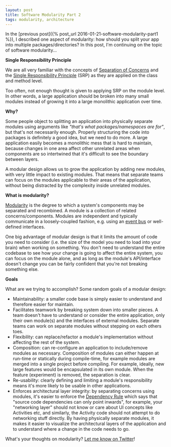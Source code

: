 ```yaml
---
layout: post
title: Software Modularity Part 2
tags: modularity, architecture
---
```


In the [previous post]({% post_url 2016-01-21-software-modularity-part1 %}), I described one aspect of modularity: how should you split your app into multiple packages/directories? In this post, I'm continuing on the topic of software modularity...

**Single Responsibility Principle**

We are all very familiar with the concepts of
[Separation of Concerns](http://c2.com/cgi/wiki?SeparationOfConcerns>) and the
[Single Responsibility Principle](http://blog.8thlight.com/uncle-bob/2014/05/08/SingleReponsibilityPrinciple.html>)
(SRP) as they are applied on the class and method level.

Too often, not enough thought is given to applying SRP on the module level. In other words,
a large application should be broken into many small modules instead of growing it into a
large monolithic application over time.

**Why?**

Some people object to splitting an application into physically separate modules using
arguments like *"that's what packages/namespaces are for"*, but that's not necessarily
enough. Properly structuring the code into packages is definitely a good idea, but we
need to do more. A large application easily becomes a monolithic mess that is
hard to maintain, because changes in one area affect other unrelated areas when
components are so intertwined that it's difficult to see the boundary between layers.

A modular design allows us to grow the application by adding new modules, with very
little impact to existing modules. That means that separate teams can focus on the
modules applicable to their areas of the application, without being distracted by the
complexity inside unrelated modules.

**What is modularity?**

[Modularity](http://en.wikipedia.org/wiki/Modularity) is the degree to which a
system's components may be separated and recombined. A module is a collection of
related concerns/components. Modules are independent and typically communicate in
a loosely-coupled fashion, e.g. using an [event bus](http://square.github.io/otto/)
or well-defined interfaces.

One big advantage of modular design is that it limits the amount of code you need
to consider (i.e. the size of the model you need to load into your brain) when working
on something. You don't need to understand the entire codebase to see how your change
is going to affect the entire system, you can focus on the module alone, and as long as
the module's API/interface doesn't change you can be fairly confident that you're not
breaking something else.

**Goals**

What are we trying to accomplish? Some random goals of a modular design:

- Maintainability: a smaller code base is simply easier to understand and therefore
  easier for maintain.
- Facilitates teamwork by breaking system down into smaller pieces. A team doesn't have
  to understand or consider the entire application, only their own module(s) and the
  interfaces of external modules. Separate teams can work on separate modules without
  stepping on each others toes.
- Flexibility: can replace/refactor a module's implementation without affecting the
  rest of the system.
- Composition: can re-configure an application to include/remove modules as necessary.
  Composition of modules can either happen at run-time or statically during compile-time,
  for example modules are merged into a single project before compiling. For example,
  ideally, new large features would be encapsulated in its own module. When the feature
  (experiment) is removed, the separation is clear.
- Re-usability: clearly defining and limiting a module's responsibility means it's more
  likely to be usable in other applications.
- Enforces architectural layer integrity: by separating concerns using modules, it's
  easier to enforce the
  [Dependency Rule](http://blog.8thlight.com/uncle-bob/2012/08/13/the-clean-architecture.html)
  which says that "source code dependencies can only point inwards", for example, your
  "networking layer" should not know or care about UI concepts like Activities etc, and
  similarly, the Activity code should not attempt to do networking stuff directly. By having
  physically separate modules, it makes it easier to visualize the architectural layers of
  the application and to understand where a change in the code needs to go.

What's your thoughts on modularity? [Let me know on Twitter](https://twitter.com/codeblast)!